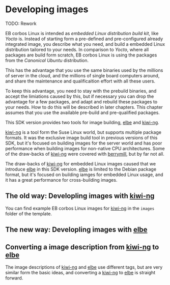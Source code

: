 # Developing images

TODO: Rework

EB corbos Linux is intended as _embedded Linux distribution build kit_, like _Yocto_ is.
Instead of starting form a pre-defined and pre-configured already integrated image, you describe
what you need, and build a embedded Linux distribution tailored to your needs.
In comparison to _Yocto_, where all packages are build form scratch, EB corbos Linux is using
the packages from the _Canonical Ubuntu_ distribution.

This has the advantage that you use the same binaries used by the millions of server in the cloud,
and the millions of single board computers around, and share the maintenance and qualificaition
effort with all these users.

To keep this advantage, you need to stay with the prebuild binaries, and accept the limiations caused
by this, but if necessary you can drop the advantage for a few packages, and adapt and rebuild
these packages to your needs. How to do this will be described in later chapters. This chapter assumes
that you use the available pre-build and pre-qualified packages.

This SDK version provides two tools for image building, [elbe](https://elbe-rfs.org/) and [kiwi-ng](https://osinside.github.io/kiwi/).

[kiwi-ng](https://osinside.github.io/kiwi/) is a tool form the Suse Linux world, but supports multiple package formats.
It was the exclusive image build tool in previous versions of this SDK, but it's focused on building images
for the server world and has poor performance when building images for non-native CPU architectures.
Some of the draw-backs of [kiwi-ng](https://osinside.github.io/kiwi/) were covered with [berrymill](https://github.com/isbm/berrymill),
but by far not all.

The draw-backs of [kiwi-ng](https://osinside.github.io/kiwi/) for embedded Linux images caused that we
introduce [elbe](https://elbe-rfs.org/) in this SDK version. [elbe](https://elbe-rfs.org/) is limited to
the Debian package format, but it's focused on building iamges for embedded Linux usage, and it
has a great performance for cross-building images.

## The old way: Developling images with [kiwi-ng](https://osinside.github.io/kiwi/)

You can find example EB corbos Linux images for [kiwi-ng](https://osinside.github.io/kiwi/) in the `images` folder
of the template.



## The new way: Developling images with [elbe](https://elbe-rfs.org/)

## Converting a image description from [kiwi-ng](https://osinside.github.io/kiwi/) to [elbe](https://elbe-rfs.org/)

The image descriptions of [kiwi-ng](https://osinside.github.io/kiwi/) and [elbe](https://elbe-rfs.org/) use different tags,
but are very similar form the basic ideas, and converting a [kiwi-ng](https://osinside.github.io/kiwi/) to [elbe](https://elbe-rfs.org/)
is straight forward.
